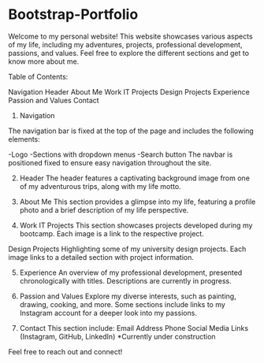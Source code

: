 # Bootstrap-Portfolio

Welcome to my personal website! This website showcases various aspects of my life, including my adventures, projects, professional development, passions, and values. Feel free to explore the different sections and get to know more about me.

Table of Contents:

Navigation
Header
About Me
Work
  IT Projects
  Design Projects
Experience
Passion and Values
Contact


1. Navigation

The navigation bar is fixed at the top of the page and includes the following elements:

-Logo
-Sections with dropdown menus
-Search button
The navbar is positioned fixed to ensure easy navigation throughout the site.

2. Header
The header features a captivating background image from one of my adventurous trips, along with my life motto.

3. About Me
This section provides a glimpse into my life, featuring a profile photo and a brief description of my life perspective.

4. Work
  IT Projects
  This section showcases projects developed during my bootcamp. Each image is a link to the respective project.

  Design Projects
  Highlighting some of my university design projects. Each image links to a detailed section with project information.

5. Experience
An overview of my professional development, presented chronologically with titles. Descriptions are currently in progress.

6. Passion and Values
Explore my diverse interests, such as painting, drawing, cooking, and more. Some sections include links to my Instagram account for a deeper look into my passions.

7. Contact
This section include:
  Email
  Address
  Phone
  Social Media Links (Instagram, GitHub, LinkedIn)
*Currently under construction

Feel free to reach out and connect!
